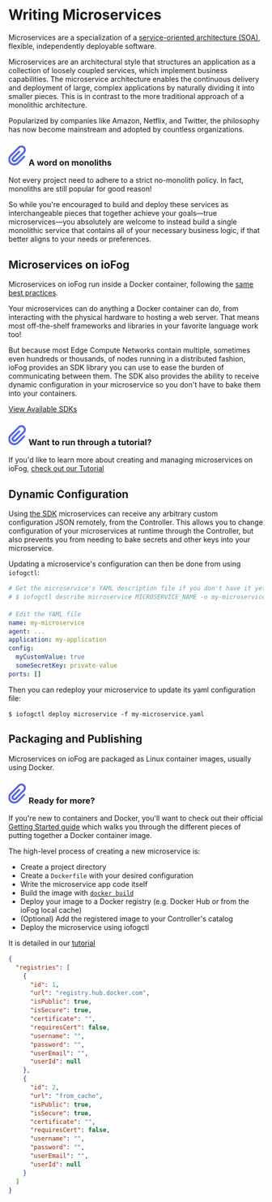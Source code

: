 # Writing Microservices

Microservices are a specialization of a [service-oriented architecture (SOA)](https://wikipedia.org/wiki/Service-oriented_architecture), flexible, independently deployable software.

Microservices are an architectural style that structures an application as a collection of loosely coupled services, which implement business capabilities. The microservice architecture enables the continuous delivery and deployment of large, complex applications by naturally dividing it into smaller pieces. This is in contrast to the more traditional approach of a monolithic architecture.

Popularized by companies like Amazon, Netflix, and Twitter, the philosophy has now become mainstream and adopted by countless organizations.

<aside class="notifications note">
  <h3><img src="/images/icos/ico-note.svg" alt=""> A word on monoliths</h3>
  <p>Not every project need to adhere to a strict no-monolith policy. In fact, monoliths are still popular for good reason!</p>
  <p>So while you're encouraged to build and deploy these services as interchangeable pieces that together achieve your goals—true microservices—you absolutely are welcome to instead build a single monolithic service that contains all of your necessary business logic, if that better aligns to your needs or preferences.</p>
</aside>

## Microservices on ioFog

Microservices on ioFog run inside a Docker container, following the [same best practices](https://docs.docker.com/develop/dev-best-practices/).

Your microservices can do anything a Docker container can do, from interacting with the physical hardware to hosting a web server. That means most off-the-shelf frameworks and libraries in your favorite language work too!

But because most Edge Compute Networks contain multiple, sometimes even hundreds or thousands, of nodes running in a distributed fashion, ioFog provides an SDK library you can use to ease the burden of communicating between them. The SDK also provides the ability to receive dynamic configuration in your microservice so you don't have to bake them into your containers.

[View Available SDKs](sdk.html)

<aside class="notifications note">
  <h3><img src="/images/icos/ico-note.svg" alt=""> Want to run through a tutorial?</h3>
  <p>If you'd like to learn more about creating and managing microservices on ioFog, <a href="../tutorial/introduction.html">check out our Tutorial</a></p>
</aside>

## Dynamic Configuration

Using [the SDK](sdk.html) microservices can receive any arbitrary custom configuration JSON remotely, from the Controller. This allows you to change configuration of your microservices at runtime through the Controller, but also prevents you from needing to bake secrets and other keys into your microservice.

Updating a microservice's configuration can then be done from using `iofogctl`:

```yaml
# Get the microservice's YAML description file if you don't have it yet:
# $ iofogctl describe microservice MICROSERVICE_NAME -o my-microservice.yaml

# Edit the YAML file
name: my-microservice
agent: ...
application: my-application
config:
  myCustomValue: true
  someSecretKey: private-value
ports: []
```

Then you can redeploy your microservice to update its yaml configuration file:

```console
$ iofogctl deploy microservice -f my-microservice.yaml
```

## Packaging and Publishing

Microservices on ioFog are packaged as Linux container images, usually using Docker.

<aside class="notifications note">
  <h3><img src="/images/icos/ico-note.svg" alt=""> Ready for more?</h3>
  <p>If you're new to containers and Docker, you'll want to check out their official <a href="https://docs.docker.com/get-started/">Getting Started guide</a> which walks you through the different pieces of putting together a Docker container image.</p>
</aside>

The high-level process of creating a new microservice is:

- Create a project directory
- Create a `Dockerfile` with your desired configuration
- Write the microservice app code itself
- Build the image with [`docker build`](https://docs.docker.com/engine/reference/commandline/build/)
- Deploy your image to a Docker registry (e.g. Docker Hub or from the ioFog local cache)
- (Optional) Add the registered image to your Controller's catalog
- Deploy the microservice using iofogctl

It is detailed in our [tutorial](/docs/1.3.0/tutorial/introduction.html)

```json
{
  "registries": [
    {
      "id": 1,
      "url": "registry.hub.docker.com",
      "isPublic": true,
      "isSecure": true,
      "certificate": "",
      "requiresCert": false,
      "username": "",
      "password": "",
      "userEmail": "",
      "userId": null
    },
    {
      "id": 2,
      "url": "from_cache",
      "isPublic": true,
      "isSecure": true,
      "certificate": "",
      "requiresCert": false,
      "username": "",
      "password": "",
      "userEmail": "",
      "userId": null
    }
  ]
}
```
